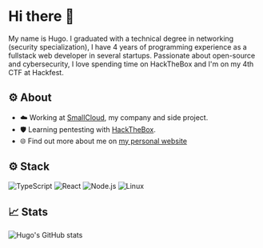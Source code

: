 # Hi there 👋

My name is Hugo. I graduated with a technical degree in networking (security specialization), I have 4 years of programming experience as a fullstack web developer in several startups. Passionate about open-source and cybersecurity, I love spending time on HackTheBox and I'm on my 4th CTF at Hackfest.

## ⚙️ About
- ☁️ Working at [SmallCloud](https://smallcloud.ca/), my company and side project.
- 🛡️ Learning pentesting with [HackTheBox](https://app.hackthebox.com/users/670319).
- 🌐 Find out more about me on [my personal website](https://hugo.quebec/)

## ⚙️ Stack
![TypeScript](https://img.shields.io/badge/-TypeScript-333?style=flat&logo=typescript)
![React](https://img.shields.io/badge/-React-333?style=flat&logo=react)
![Node.js](https://img.shields.io/badge/-Node.js-333?style=flat&logo=node.js)
![Linux](https://img.shields.io/badge/-Linux-333?style=flat&logo=linux)

## 📈 Stats
![Hugo's GitHub stats](https://github-readme-stats.vercel.app/api?username=beaulieuhugo97&show_icons=true&theme=dracula)
